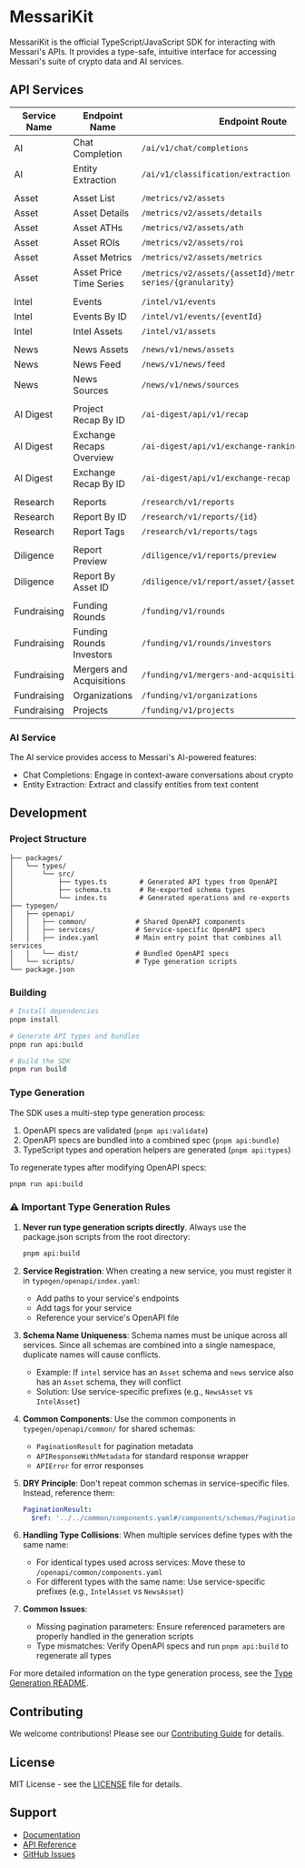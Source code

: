 # MessariKit

MessariKit is the official TypeScript/JavaScript SDK for interacting with Messari's APIs. It provides a type-safe, intuitive interface for accessing Messari's suite of crypto data and AI services.

## API Services

| Service Name | Endpoint Name | Endpoint Route | Implemented |
|--------------|---------------|----------------|-------------|
| AI | Chat Completion | `/ai/v1/chat/completions` | ✅ |
| AI | Entity Extraction | `/ai/v1/classification/extraction` | ✅ |
| |
| Asset | Asset List | `/metrics/v2/assets` | ✅ |
| Asset | Asset Details | `/metrics/v2/assets/details` | ✅ |
| Asset | Asset ATHs | `/metrics/v2/assets/ath` | ✅ |
| Asset | Asset ROIs | `/metrics/v2/assets/roi` | ✅ |
| Asset | Asset Metrics | `/metrics/v2/assets/metrics` | ✅ |
| Asset | Asset Price Time Series | `/metrics/v2/assets/{assetId}/metrics/price/time-series/{granularity}` | ✅ |
| |
| Intel | Events | `/intel/v1/events` | 🚧 |
| Intel | Events By ID | `/intel/v1/events/{eventId}` | 🚧 |
| Intel | Intel Assets | `/intel/v1/assets` | 🚧 |
| |
| News | News Assets | `/news/v1/news/assets` | 🚧 |
| News | News Feed | `/news/v1/news/feed` | 🚧 |
| News | News Sources | `/news/v1/news/sources` | 🚧 |
| |
| AI Digest | Project Recap By ID | `/ai-digest/api/v1/recap` | ❌ |
| AI Digest | Exchange Recaps Overview | `/ai-digest/api/v1/exchange-rankings-recap` | ❌ |
| AI Digest | Exchange Recap By ID | `/ai-digest/api/v1/exchange-recap` | ❌ |
| |
| Research | Reports | `/research/v1/reports` | 🚧 |
| Research | Report By ID | `/research/v1/reports/{id}` | 🚧 |
| Research | Report Tags | `/research/v1/reports/tags` | 🚧 |
| |
| Diligence | Report Preview | `/diligence/v1/reports/preview` | 🚧 |
| Diligence | Report By Asset ID | `/diligence/v1/report/asset/{assetId}` | 🚧 |
| |
| Fundraising | Funding Rounds | `/funding/v1/rounds` | 🚧 |
| Fundraising | Funding Rounds Investors | `/funding/v1/rounds/investors` | 🚧 |
| Fundraising | Mergers and Acquisitions | `/funding/v1/mergers-and-acquisitions` | 🚧 |
| Fundraising | Organizations | `/funding/v1/organizations` | 🚧 |
| Fundraising | Projects | `/funding/v1/projects` | 🚧 |



### AI Service

The AI service provides access to Messari's AI-powered features:

- Chat Completions: Engage in context-aware conversations about crypto
- Entity Extraction: Extract and classify entities from text content

## Development

### Project Structure

```
├── packages/
│   └── types/
│       └── src/
│           ├── types.ts        # Generated API types from OpenAPI
│           ├── schema.ts       # Re-exported schema types
│           └── index.ts        # Generated operations and re-exports
├── typegen/
│   ├── openapi/
│   │   ├── common/            # Shared OpenAPI components
│   │   ├── services/          # Service-specific OpenAPI specs
│   │   ├── index.yaml         # Main entry point that combines all services
│   │   └── dist/              # Bundled OpenAPI specs
│   └── scripts/               # Type generation scripts
└── package.json
```

### Building

```bash
# Install dependencies
pnpm install

# Generate API types and bundles
pnpm run api:build

# Build the SDK
pnpm run build
```

### Type Generation

The SDK uses a multi-step type generation process:

1. OpenAPI specs are validated (`pnpm api:validate`)
2. OpenAPI specs are bundled into a combined spec (`pnpm api:bundle`)
3. TypeScript types and operation helpers are generated (`pnpm api:types`)

To regenerate types after modifying OpenAPI specs:

```bash
pnpm run api:build
```

### ⚠️ Important Type Generation Rules

1. **Never run type generation scripts directly**. Always use the package.json scripts from the root directory:
   ```bash
   pnpm api:build
   ```

2. **Service Registration**: When creating a new service, you must register it in `typegen/openapi/index.yaml`:
   - Add paths to your service's endpoints
   - Add tags for your service
   - Reference your service's OpenAPI file

3. **Schema Name Uniqueness**: Schema names must be unique across all services. Since all schemas are combined into a single namespace, duplicate names will cause conflicts.
   - Example: If `intel` service has an `Asset` schema and `news` service also has an `Asset` schema, they will conflict
   - Solution: Use service-specific prefixes (e.g., `NewsAsset` vs `IntelAsset`)

4. **Common Components**: Use the common components in `typegen/openapi/common/` for shared schemas:
   - `PaginationResult` for pagination metadata
   - `APIResponseWithMetadata` for standard response wrapper
   - `APIError` for error responses

5. **DRY Principle**: Don't repeat common schemas in service-specific files. Instead, reference them:
   ```yaml
   PaginationResult:
     $ref: '../../common/components.yaml#/components/schemas/PaginationResult'
   ```

6. **Handling Type Collisions**: When multiple services define types with the same name:
   - For identical types used across services: Move these to `/openapi/common/components.yaml`
   - For different types with the same name: Use service-specific prefixes (e.g., `IntelAsset` vs `NewsAsset`)

7. **Common Issues**:
   - Missing pagination parameters: Ensure referenced parameters are properly handled in the generation scripts
   - Type mismatches: Verify OpenAPI specs and run `pnpm api:build` to regenerate all types

For more detailed information on the type generation process, see the [Type Generation README](typegen/README.md).

## Contributing

We welcome contributions! Please see our [Contributing Guide](CONTRIBUTING.md) for details.

## License

MIT License - see the [LICENSE](LICENSE) file for details.

## Support

- [Documentation](https://docs.messari.io)
- [API Reference](https://docs.messari.io/api)
- [GitHub Issues](https://github.com/messari/messari-kit/issues) 